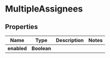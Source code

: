 

# MultipleAssignees


## Properties

| Name | Type | Description | Notes |
|------------ | ------------- | ------------- | -------------|
|**enabled** | **Boolean** |  |  |



